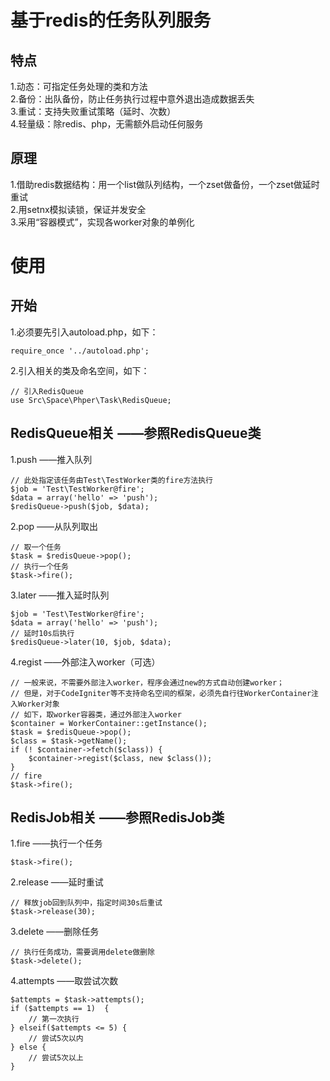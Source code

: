 # 基于redis的任务队列服务   

## 特点        
1.动态：可指定任务处理的类和方法    
2.备份：出队备份，防止任务执行过程中意外退出造成数据丢失      
3.重试：支持失败重试策略（延时、次数）    
4.轻量级：除redis、php，无需额外启动任何服务    

## 原理   
1.借助redis数据结构：用一个list做队列结构，一个zset做备份，一个zset做延时重试    
2.用setnx模拟读锁，保证并发安全    
3.采用“容器模式”，实现各worker对象的单例化    
    
# 使用       

## 开始       

1.必须要先引入autoload.php，如下：  

	require_once '../autoload.php';  
	
2.引入相关的类及命名空间，如下：
  
	// 引入RedisQueue    
	use Src\Space\Phper\Task\RedisQueue;  

## RedisQueue相关 ——参照RedisQueue类             	

1.push ——推入队列        

    // 此处指定该任务由Test\TestWorker类的fire方法执行
	$job = 'Test\TestWorker@fire';
	$data = array('hello' => 'push');
	$redisQueue->push($job, $data);
	
2.pop ——从队列取出   

	// 取一个任务    
    $task = $redisQueue->pop();
    // 执行一个任务    
    $task->fire();    
    
3.later ——推入延时队列       	

	$job = 'Test\TestWorker@fire';
	$data = array('hello' => 'push');
	// 延时10s后执行
	$redisQueue->later(10, $job, $data);   

4.regist ——外部注入worker（可选）   

	// 一般来说，不需要外部注入worker，程序会通过new的方式自动创建worker；
	// 但是，对于CodeIgniter等不支持命名空间的框架，必须先自行往WorkerContainer注入Worker对象
	// 如下，取worker容器类，通过外部注入worker
	$container = WorkerContainer::getInstance();
    $task = $redisQueue->pop();    
    $class = $task->getName();    
    if (! $container->fetch($class)) {    
        $container->regist($class, new $class());    
    }    
    // fire    
    $task->fire();    

## RedisJob相关 ——参照RedisJob类        

1.fire ——执行一个任务   

    $task->fire();    
    
2.release ——延时重试   

	// 释放job回到队列中，指定时间30s后重试    
    $task->release(30);    
    
3.delete ——删除任务    

	// 执行任务成功，需要调用delete做删除    
    $task->delete();    
      
4.attempts ——取尝试次数   

    $attempts = $task->attempts();    
    if ($attempts == 1)  {    
    	// 第一次执行    
    } elseif($attempts <= 5) {    
    	// 尝试5次以内    
    } else {    
    	// 尝试5次以上    
    }   
    
    
    
    
    
    
